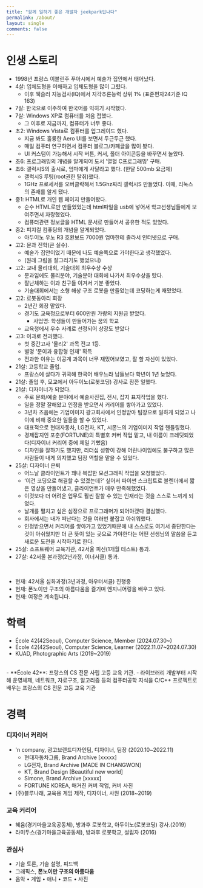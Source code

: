 ```yaml
---
title: "함께 일하기 좋은 개발자 jeekpark입나다"
permalink: /about/
layout: single
comments: false
---
```


# 인생 스토리

- 1998년 프랑스 이블린주 푸아시에서 예술가 집안에서 태어났다.
- 4살: 입체도형을 이해하고 입체도형을 많이 그렸다.
    - 이후 웩슬러 지능검사(IQ)에서 지각추론능력 상위 1% (표준편자24기준 IQ 163)
- 7살: 한국으로 이주하여 한국어를 익히기 시작했다.
- 7살: Windows XP로 컴퓨터를 처음 접했다. 
    - 그 이후로 지금까지, 컴퓨터가 너무 좋다.
- 초2: Windows Vista로 컴퓨터를 업그레이드 했다.
    - 지금 봐도 훌륭한 Aero UI를 보면서 두근두근 했다.
    - 매일 컴퓨터 연구하면서 컴퓨터 블로그/카페글을 많이 봤다.
    - UI 커스텀이 가능해서 시작 버튼, 커서, 폴더 아이콘등을 바꾸면서 놀았다.
- 초6: 프로그래밍의 개념을 알게되어 도서 '열혈 C프로그래밍' 구매.
- 초6: 갤럭시S의 출시로, 엄마에게 사달라고 했다. (한달 500mb 요금제)
    - 갤럭시S 루팅(root권한 탈취)했다.
    - 1GHz 프로세서를 오버클락해서 1.5Ghz짜리 갤럭시S 만들었다. 이때, 리눅스의 존재를 알게 됐다.
- 중1: HTML로 개인 웹 페이지 만들어봤다.
    - 순수 HTML로만 만들었었는데 html파일을 usb에 넣어서 학교선생님들에게 보여주면서 자랑했었다.
    - 컴퓨터관련 정보글을 HTML 문서로 만들어서 공유한 적도 있었다.
- 중2: 피지컬 컴퓨팅의 개념을 알게되었다.
    - 아두이노 우노 R3 호환보드 7000원 엄마한테 졸라서 인터넷으로 구매.
- 고2: 문과 진학(큰 실수).
    - 예술가 집안이었기 때문에 나도 예술쪽으로 가야한다고 생각했었다.
    - (원래 그림을 잘그리기도 했었으니)
- 고2: 교내 물리대회, 기술대회 최우수상 수상
    - 문과임에도 물리분야, 기술분야 대회에 나가서 최우수상을 탔다.
    - 잘난체하는 이과 친구들 이겨서 기분 좋았다.
    - 기술대회에서는 소형 해상 구조 로봇을 만들었는데 코딩하는게 재밌었다.
- 고2: 로봇동아리 회장
    - 2년간 회장 맡았다.
    - 경기도 교육청으로부터 600만원 가량의 지원금 받았다. 
        - 사업명: 학생들이 만들어가는 꿈의 학교
    - 교육청에서 우수 사례로 선정되어 상장도 받았다
- 고3: 이과로 전과했다.
    - 첫 중간고사 '물리2' 과목 전교 1등.
    - 별명 '문이과 융합형 인재' 획득
    - 전과한 이유는 이공계 과목이 너무 재밌어보였고, 잘 할 자신이 있었다.
- 21살: 고등학교 졸업.
    - 프랑스에 살다가 귀국해 한국어 배우느라 남들보다 학년이 1년 늦었다.
- 21살: 졸업 후, 모교에서 아두이노(로봇코딩) 강사로 잠깐 일했다.
- 21살: 디자이너가 되었다.
    - 주로 문화/예술 분야에서 예술사진집, 전시, 잡지 표지작업을 했다.
    - 일을 정말 잘해왔고 인정을 받으면서 커리어를 쌓아가고 있었다.
    - 3년차 즈음에는 기업이미지 광고회사에서 인정받아 팀장으로 일하게 되었고 나이에 비해 중요한 일들을 할 수 있었다.
    - 대표적으로 현대자동차, LG전자, KT, 시몬느의 기업이미지 작업 핸들링했다.
    - 경제잡지인 포춘(FORTUNE)의 특별호 커버 작업 맡고, 내 이름이 크레딧되었다(디자이너 커리어 중에 제일 기뻤음)
    - 디자인을 잘하기도 했지만, 리더십 성향이 강해 어린나이임에도 불구하고 많은 사람들이 내게 의지했고 팀장 역할을 맡을 수 있었다.
- 25살: 디자이너 은퇴
    - 어느날 클라이언트가 꽤나 복잡한 모션그래픽 작업을 요청했었다.
    - ‘이건 코딩으로 해결할 수 있겠는데?’ 싶어서 파이썬 스크립트로 블렌더에서 짧은 영상을 만들어냈고, 클라이언트가 매우 만족해했었다. 
    - 이것보다 더 어려운 업무도 훨씬 잘할 수 있는 인재라는 것을 스스로 느끼게 되었다. 
    - 날개를 펼치고 싶은 심정으로 프로그래머가 되어야겠다 결심했다.
    - 회사에서는 내가 떠난다는 것을 여러번 붙잡고 아쉬워했다.
    - 인정받으면서 커리어를 쌓아가고 있었기때문에 내 스스로도 여기서 중단한다는 것이 아쉬웠지만 더 큰 뜻이 있는 곳으로 가야한다는 어떤 선생님의 말씀을 듣고 새로운 도전을 시작하기로 한다.
- 25살: 소프트웨어 교육기관, 42서울 피신(1개월 테스트) 통과.
- 27살: 42서울 본과정(2년과정, 이너서클) 통과.

<br>

- 현재: 42서울 심화과정(3년과정, 아우터서클) 진행중
- 현재: 폰노이만 구조의 아름다움을 즐기며 엔지니어링을 배우고 있다.
- 현재: 여정은 계속됩니다.

# 학력
- École 42(42Seoul), Computer Science, Member (2024.07.30~)
- École 42(42Seoul), Computer Science, Learner (2022.11.07~2024.07.30)
- KUAD, Photographic Arts (2019~2019)
<br>
- **École 42**: 프랑스의 CS 전문 사립 고등 교육 기관.
    - 라이브러리 개발부터 시작해 운영체제, 네트워크, 자료구조, 알고리즘 등의 컴퓨터공학 지식을 C/C++ 프로젝트로 배우는 프랑스의 CS 전문 고등 교육 기관

# 경력



### 디자이너 커리어
- 'n company, 광고브랜드디자인팀, 디자이너, 팀장 (2020.10~2022.11)
    - 현대자동차그룹, Brand Archive [xxxxx]<br>
    - LG전자, Brand Archive [MADE IN CHANGWON]<br>
    - KT, Brand Design [Beautiful new world]<br>
    - Simone, Brand Archive [xxxxx]<br>
    - FORTUNE KOREA, 매거진 커버 작업, 커버 사진<br>
- (주)블루나래, 교육용 게임 제작, 디자이너, 사원 (2018~2019)

### 교육 커리어
- 혜윰(경기마을교육공동체), 방과후 로봇학교, 아두이노(로봇코딩) 강사.(2019)
- 라미두스(경기마을교육공동체), 방과후 로봇학교, 설립자 (2016)

### 관심사
- 기술 토론, 기술 설명, 피드백
- 그래픽스, **폰노이만 구조의 아름다움**
- 음악 • 게임 • 애니 • 코드 • 사진


